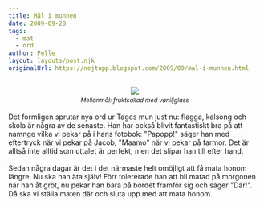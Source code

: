 ```yaml
---
title: Mål i munnen
date: 2009-09-28
tags: 
  - mat
  - ord	
author: Pelle
layout: layouts/post.njk
originalUrl: https://nejtupp.blogspot.com/2009/09/mal-i-munnen.html
---
```


<div style="text-align: center;"><img src="../../../../img/_MG_8632_1024pix.jpg" style="cursor: move;" border="0"><span style="font-family:inherit;"><br></span></a><span style="font-size:85%;"><i>Mellanmål: fruktsallad med vaniljglass</i></span><br></div><br>Det formligen sprutar nya ord ur Tages mun just nu: flagga, kalsong och skola är några av de senaste. Han har också blivit fantastiskt bra på att namnge vilka vi pekar på i hans fotobok: "Papopp!" säger han med eftertryck när vi pekar på Jacob, "Maamo" när vi pekar på farmor. Det är alltså inte alltid som uttalet är perfekt, men det slipar han till efter hand.<br><br>Sedan några dagar är det i det närmaste helt omöjligt att få mata honom längre. Nu ska han äta själv! Förr tolererade han att bli matad på morgonen när han åt gröt, nu pekar han bara på bordet framför sig och säger "Där!". Då ska vi ställa maten där och sluta upp med att mata honom.
<!-- no comments on this post -->